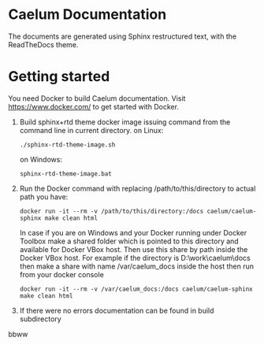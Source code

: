 Caelum Documentation
====================
The documents are generated using Sphinx restructured text, with the ReadTheDocs theme.

# Getting started

You need Docker to build Caelum documentation. Visit https://www.docker.com/ to get started with Docker.

1. Build sphinx+rtd theme docker image issuing command from the command line in current directory.
   on Linux:
   ```
   ./sphinx-rtd-theme-image.sh
   ```
   on Windows:
   ```
   sphinx-rtd-theme-image.bat
   ```

2. Run the Docker command with replacing /path/to/this/directory to actual path you have:
   ```
   docker run -it --rm -v /path/to/this/directory:/docs caelum/caelum-sphinx make clean html
   ```
   In case if you are on Windows and your Docker running under Docker Toolbox make a shared folder which
   is pointed to this directory and available for Docker VBox host. Then use this share by path inside the
   Docker VBox host. For example if the directory is D:\work\caelum\docs then make a share with name
   /var/caelum_docs inside the host then run from your docker console
   ```
   docker run -it --rm -v /var/caelum_docs:/docs caelum/caelum-sphinx make clean html
   ```

3. If there were no errors documentation can be found in build subdirectory


bbww
